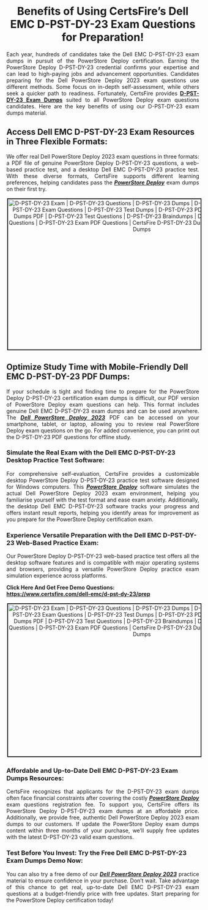 <h1 style="text-align: center;"><strong>Benefits of Using CertsFire’s Dell EMC D-PST-DY-23 Exam Questions for Preparation!</strong></h1>

<p style="text-align: justify;">Each year, hundreds of candidates take the Dell EMC D-PST-DY-23 exam dumps in pursuit of the PowerStore Deploy certification. Earning the PowerStore Deploy D-PST-DY-23 credential confirms your expertise and can lead to high-paying jobs and advancement opportunities. Candidates preparing for the Dell PowerStore Deploy 2023 exam questions use different methods. Some focus on in-depth self-assessment, while others seek a quicker path to readiness. Fortunately, CertsFire provides <strong><a href="https://www.certsfire.com/dell-emc/d-pst-dy-23/prep">D-PST-DY-23 Exam Dumps</a></strong> suited to all PowerStore Deploy exam questions candidates. Here are the key benefits of using our D-PST-DY-23 exam dumps material.</p>

<h2><strong>Access Dell EMC D-PST-DY-23 Exam Resources in Three Flexible Formats:</strong></h2>

<p style="text-align: justify;">We offer real Dell PowerStore Deploy 2023 exam questions in three formats: a PDF file of genuine PowerStore Deploy D-PST-DY-23 questions, a web-based practice test, and a desktop Dell EMC D-PST-DY-23 practice test. With these diverse formats, CertsFire supports different learning preferences, helping candidates pass the <u><em><strong>PowerStore Deploy</strong></em></u> exam dumps on their first try.</p>

<p style="text-align: center;"><img alt="D-PST-DY-23 Exam | D-PST-DY-23 Questions | D-PST-DY-23 Dumps | D-PST-DY-23 Exam Dumps | D-PST-DY-23 Exam Questions | D-PST-DY-23 Test Dumps | D-PST-DY-23 PDF Questions | D-PST-DY-23 Dumps PDF | D-PST-DY-23 Test Questions | D-PST-DY-23 Braindumps | D-PST-DY-23 Practice Exam Questions | D-PST-DY-23 Exam PDF Questions | CertsFire D-PST-DY-23 Dumps | Dell EMC D-PST-DY-23 Dumps" src="https://i.ibb.co/3SDHvN0/cybermonday.jpg" style="width: 700px; height: 393px; border-width: 2px; border-style: solid; margin: 2px;" /></p>

<h2><strong>Optimize Study Time with Mobile-Friendly Dell EMC D-PST-DY-23 PDF Dumps:</strong></h2>

<p style="text-align: justify;">If your schedule is tight and finding time to prepare for the PowerStore Deploy D-PST-DY-23 certification exam dumps is difficult, our PDF version of PowerStore Deploy exam questions can help. This format includes genuine Dell EMC D-PST-DY-23 exam dumps and can be used anywhere. The <u><em><strong>Dell PowerStore Deploy 2023</strong></em></u> PDF can be accessed on your smartphone, tablet, or laptop, allowing you to review real PowerStore Deploy exam questions on the go. For added convenience, you can print out the D-PST-DY-23 PDF questions for offline study.</p>

<h3><strong>Simulate the Real Exam with the Dell EMC D-PST-DY-23 Desktop Practice Test Software:</strong></h3>

<p style="text-align: justify;">For comprehensive self-evaluation, CertsFire provides a customizable desktop PowerStore Deploy D-PST-DY-23 practice test software designed for Windows computers. This <u><em><strong>PowerStore Deploy</strong></em></u> software simulates the actual Dell PowerStore Deploy 2023 exam environment, helping you familiarise yourself with the test format and ease exam anxiety. Additionally, the desktop Dell EMC D-PST-DY-23 software tracks your progress and offers instant result reports, helping you identify areas for improvement as you prepare for the PowerStore Deploy certification exam.</p>

<h3><strong>Experience Versatile Preparation with the Dell EMC D-PST-DY-23 Web-Based Practice Exam:</strong></h3>

<p style="text-align: justify;">Our PowerStore Deploy D-PST-DY-23 web-based practice test offers all the desktop software features and is compatible with major operating systems and browsers, providing a versatile PowerStore Deploy practice exam simulation experience across platforms.</p>

<p><strong>Click Here And Get Free Demo Questions: <a href="https://www.certsfire.com/dell-emc/d-pst-dy-23/prep">https://www.certsfire.com/dell-emc/d-pst-dy-23/prep</a></strong></p>

<p style="text-align: center;"><img alt="D-PST-DY-23 Exam | D-PST-DY-23 Questions | D-PST-DY-23 Dumps | D-PST-DY-23 Exam Dumps | D-PST-DY-23 Exam Questions | D-PST-DY-23 Test Dumps | D-PST-DY-23 PDF Questions | D-PST-DY-23 Dumps PDF | D-PST-DY-23 Test Questions | D-PST-DY-23 Braindumps | D-PST-DY-23 Practice Exam Questions | D-PST-DY-23 Exam PDF Questions | CertsFire D-PST-DY-23 Dumps | Dell EMC D-PST-DY-23 Dumps" src="https://i.ibb.co/kMPNpqq/Cyber-Monday0.jpg" style="width: 700px; height: 398px; border-width: 2px; border-style: solid; margin: 2px;" /></p>

<h3><strong>Affordable and Up-to-Date Dell EMC D-PST-DY-23 Exam Dumps Resources:</strong></h3>

<p style="text-align: justify;">CertsFire recognizes that applicants for the D-PST-DY-23 exam dumps often face financial constraints after covering the costly <u><em><strong>PowerStore Deploy</strong></em></u> exam questions registration fee. To support you, CertsFire offers its PowerStore Deploy D-PST-DY-23 exam dumps at an affordable price. Additionally, we provide free, authentic Dell PowerStore Deploy 2023 exam dumps to our customers. If update the PowerStore Deploy exam dumps content within three months of your purchase, we’ll supply free updates with the latest D-PST-DY-23 valid exam questions.</p>

<h3><strong>Test Before You Invest: Try the Free Dell EMC D-PST-DY-23 Exam Dumps Demo Now:</strong></h3>

<p style="text-align: justify;">You can also try a free demo of our <u><em><strong>Dell PowerStore Deploy 2023</strong></em></u> practice material to ensure confidence in your purchase. Don’t wait. Take advantage of this chance to get real, up-to-date Dell EMC D-PST-DY-23 exam questions at a budget-friendly price with free updates. Start preparing for the PowerStore Deploy certification today!</p>
